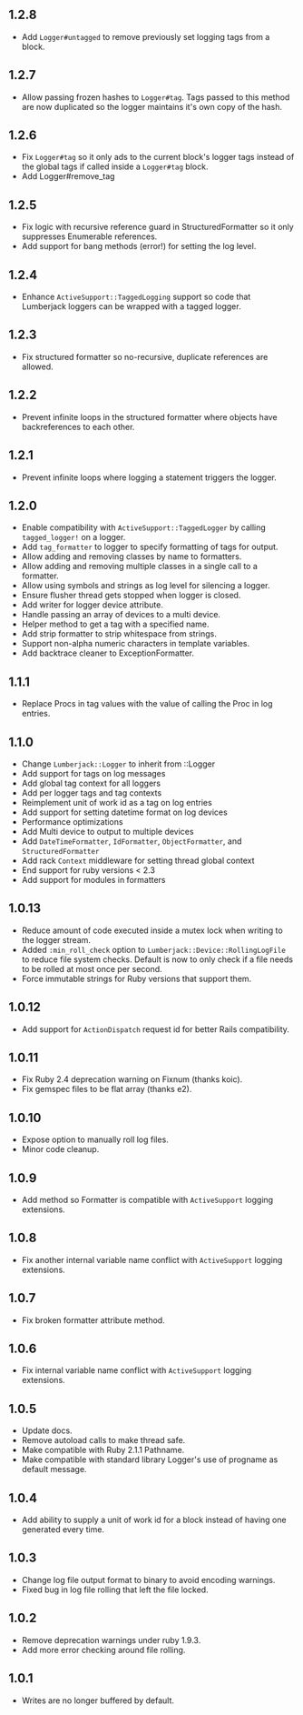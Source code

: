## 1.2.8

* Add `Logger#untagged` to remove previously set logging tags from a block.

## 1.2.7

* Allow passing frozen hashes to `Logger#tag`. Tags passed to this method are now duplicated so the logger maintains it's own copy of the hash.

## 1.2.6

* Fix `Logger#tag` so it only ads to the current block's logger tags instead of the global tags if called inside a `Logger#tag` block.
* Add Logger#remove_tag

## 1.2.5

* Fix logic with recursive reference guard in StructuredFormatter so it only suppresses Enumerable references.
* Add support for bang methods (error!) for setting the log level.

## 1.2.4

* Enhance `ActiveSupport::TaggedLogging` support so code that Lumberjack loggers can be wrapped with a tagged logger.

## 1.2.3

* Fix structured formatter so no-recursive, duplicate references are allowed.

## 1.2.2

* Prevent infinite loops in the structured formatter where objects have backreferences to each other.

## 1.2.1

* Prevent infinite loops where logging a statement triggers the logger.

## 1.2.0

* Enable compatibility with `ActiveSupport::TaggedLogger` by calling `tagged_logger!` on a logger.
* Add `tag_formatter` to logger to specify formatting of tags for output.
* Allow adding and removing classes by name to formatters.
* Allow adding and removing multiple classes in a single call to a formatter.
* Allow using symbols and strings as log level for silencing a logger.
* Ensure flusher thread gets stopped when logger is closed.
* Add writer for logger device attribute.
* Handle passing an array of devices to a multi device.
* Helper method to get a tag with a specified name.
* Add strip formatter to strip whitespace from strings.
* Support non-alpha numeric characters in template variables.
* Add backtrace cleaner to ExceptionFormatter.

## 1.1.1

* Replace Procs in tag values with the value of calling the Proc in log entries.

## 1.1.0

* Change `Lumberjack::Logger` to inherit from ::Logger
* Add support for tags on log messages
* Add global tag context for all loggers
* Add per logger tags and tag contexts
* Reimplement unit of work id as a tag on log entries
* Add support for setting datetime format on log devices
* Performance optimizations
* Add Multi device to output to multiple devices
* Add `DateTimeFormatter`, `IdFormatter`, `ObjectFormatter`, and `StructuredFormatter`
* Add rack `Context` middleware for setting thread global context
* End support for ruby versions < 2.3
* Add support for modules in formatters

## 1.0.13

* Reduce amount of code executed inside a mutex lock when writing to the logger stream.
* Added `:min_roll_check` option to `Lumberjack::Device::RollingLogFile` to reduce file system checks. Default is now to only check if a file needs to be rolled at most once per second.
* Force immutable strings for Ruby versions that support them.

## 1.0.12

* Add support for `ActionDispatch` request id for better Rails compatibility.

## 1.0.11

* Fix Ruby 2.4 deprecation warning on Fixnum (thanks koic).
* Fix gemspec files to be flat array (thanks e2).

## 1.0.10

* Expose option to manually roll log files.
* Minor code cleanup.

## 1.0.9

* Add method so Formatter is compatible with `ActiveSupport` logging extensions.

## 1.0.8

* Fix another internal variable name conflict with `ActiveSupport` logging extensions.

## 1.0.7

* Fix broken formatter attribute method.

## 1.0.6

* Fix internal variable name conflict with `ActiveSupport` logging extensions.

## 1.0.5

* Update docs.
* Remove autoload calls to make thread safe.
* Make compatible with Ruby 2.1.1 Pathname.
* Make compatible with standard library Logger's use of progname as default message.

## 1.0.4

* Add ability to supply a unit of work id for a block instead of having one generated every time.

## 1.0.3

* Change log file output format to binary to avoid encoding warnings.
* Fixed bug in log file rolling that left the file locked.

## 1.0.2

* Remove deprecation warnings under ruby 1.9.3.
* Add more error checking around file rolling.

## 1.0.1

* Writes are no longer buffered by default.
